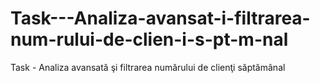 # Task---Analiza-avansat-i-filtrarea-num-rului-de-clien-i-s-pt-m-nal
Task - Analiza avansată şi filtrarea numărului de clienţi săptămânal
